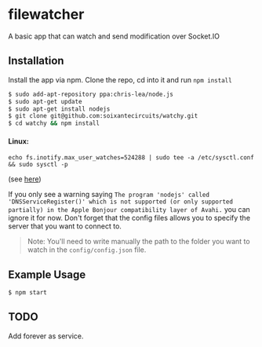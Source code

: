 # filewatcher

A basic app that can watch and send modification over Socket.IO



## Installation

Install the app via npm. Clone the repo, cd into it and run `npm install`

``` bash
$ sudo add-apt-repository ppa:chris-lea/node.js
$ sudo apt-get update
$ sudo apt-get install nodejs
$ git clone git@github.com:soixantecircuits/watchy.git
$ cd watchy && npm install
```

#### Linux:
```
echo fs.inotify.max_user_watches=524288 | sudo tee -a /etc/sysctl.conf && sudo sysctl -p
```
(see [here](http://stackoverflow.com/questions/16748737/grunt-watch-error-waiting-fatal-error-watch-enospc))

If you only see a warning saying `The program 'nodejs' called 'DNSServiceRegister()' which is not supported (or only supported partially) in the Apple Bonjour compatibility layer of Avahi.` you can ignore it for now. Don't forget that the config files allows you to specify the server that you want to connect to.

> Note:
> You'll need to write manually the path to the folder you want to watch in the `config/config.json` file.

## Example Usage

``` bash
$ npm start
```

## TODO

Add forever as service.
